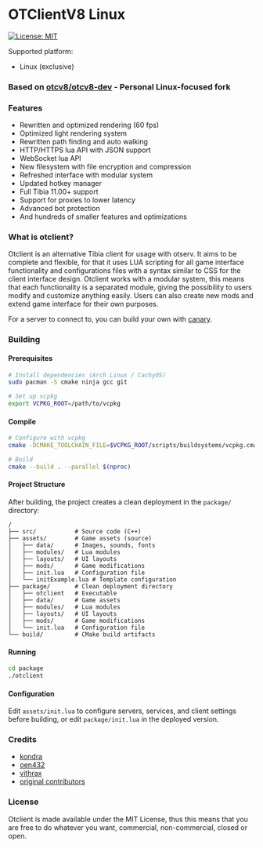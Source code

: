 # OTClientV8 Linux

[![License: MIT](https://img.shields.io/badge/License-MIT-yellow.svg)](https://opensource.org/licenses/MIT)

Supported platform:
- Linux (exclusive)

### Based on [otcv8/otcv8-dev](https://github.com/otcv8/otcv8-dev) - Personal Linux-focused fork

### Features

- Rewritten and optimized rendering (60 fps)
- Optimized light rendering system
- Rewritten path finding and auto walking
- HTTP/HTTPS lua API with JSON support
- WebSocket lua API
- New filesystem with file encryption and compression
- Refreshed interface with modular system
- Updated hotkey manager
- Full Tibia 11.00+ support
- Support for proxies to lower latency
- Advanced bot protection
- And hundreds of smaller features and optimizations

### What is otclient?

Otclient is an alternative Tibia client for usage with otserv. It aims to be complete and flexible,
for that it uses LUA scripting for all game interface functionality and configurations files with a syntax
similar to CSS for the client interface design. Otclient works with a modular system, this means
that each functionality is a separated module, giving the possibility to users modify and customize
anything easily. Users can also create new mods and extend game interface for their own purposes.

For a server to connect to, you can build your own with [canary](https://github.com/opentibiabr/canary).

### Building

#### Prerequisites

```bash
# Install dependencies (Arch Linux / CachyOS)
sudo pacman -S cmake ninja gcc git

# Set up vcpkg
export VCPKG_ROOT=/path/to/vcpkg
```

#### Compile

```bash
# Configure with vcpkg
cmake -DCMAKE_TOOLCHAIN_FILE=$VCPKG_ROOT/scripts/buildsystems/vcpkg.cmake .

# Build
cmake --build . --parallel $(nproc)
```

#### Project Structure

After building, the project creates a clean deployment in the `package/` directory:

```
/
├── src/           # Source code (C++)
├── assets/        # Game assets (source)
│   ├── data/      # Images, sounds, fonts
│   ├── modules/   # Lua modules
│   ├── layouts/   # UI layouts
│   ├── mods/      # Game modifications
│   ├── init.lua   # Configuration file
│   └── initExample.lua # Template configuration
├── package/       # Clean deployment directory
│   ├── otclient   # Executable
│   ├── data/      # Game assets
│   ├── modules/   # Lua modules
│   ├── layouts/   # UI layouts
│   ├── mods/      # Game modifications
│   └── init.lua   # Configuration file
└── build/         # CMake build artifacts
```

#### Running

```bash
cd package
./otclient
```

#### Configuration

Edit `assets/init.lua` to configure servers, services, and client settings before building, or edit `package/init.lua` in the deployed version.

### Credits

  * [kondra](https://github.com/OTCv8)
  * [oen432](https://github.com/Oen44)
  * [vithrax](https://github.com/Vithrax)
  * [original contributors](https://github.com/opentibiabr/otcv8/graphs/contributors)

### License

Otclient is made available under the MIT License, thus this means that you are free
to do whatever you want, commercial, non-commercial, closed or open.